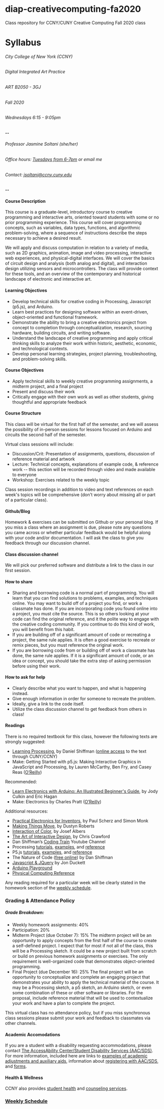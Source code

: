 # diap-creativecomputing-fa2020
Class repository for CCNY/CUNY Creative Computing Fall 2020 class

# Syllabus
###### City College of New York (CCNY)
###### Digital Integrated Art Practice
###### ART B2050 - 3GJ 
###### Fall 2020
###### Wednesdays 6:15 - 9:05pm 
#### --

###### Professor Jasmine Soltani (she/her)
###### Office hours: [Tuesdays from 6-7pm](https://calendar.google.com/calendar/selfsched?sstoken=UU5zeHE4U25Rc2NHfGRlZmF1bHR8OTIxZDRlNTYwNjBiNTg1Mjg4MmZjYzkwM2ZjYTBhODY) or email me
###### Contact: jsoltani@ccny.cuny.edu
#### --

#### Course Description
This course is a graduate-level, introductory course to creative programming and interactive arts, oriented toward students with some or no prior programming experience. This course will cover programming concepts, such as variables, data types, functions, and algorithmic problem-solving, where a sequence of instructions describe the steps necessary to achieve a desired result. 

We will apply and discuss computation in relation to a variety of media, such as 2D graphics, animation, image and video processing, interactive web experiences, and physical-digital interfaces. We will cover the basics of circuit design and analysis (both analog and digital), and interaction design utilizing sensors and microcontrollers. The class will provide context for these tools, and an overview of the contemporary and historical landscape of electronic and interactive art.

#### Learning Objectives
* Develop technical skills for creative coding in Processing, Javascript (p5.js), and Arduino. 
* Learn best practices for designing software within an event-driven, object-oriented and functional framework.
* Demonstrate the ability to bring a creative electronics project from concept to completion through conceptualization, research, sourcing hardware, building circuits, and writing software.
* Understand the landscape of creative programming and apply critical thinking skills to analyze their work within historic, aesthetic, economic, and technological contexts.
* Develop personal learning strategies, project planning, troubleshooting, and problem-solving skills.

#### Course Objectives
* Apply technical skills to weekly creative programming assignments, a midterm project, and a final project 
* Present and discuss their work 
* Critically engage with their own work as well as other students, giving thoughtful and appropriate feedback

#### Course Structure 
This class will be virtual for the first half of the semester, and we will assess the possibility of in-person sessions for lessons focused on Arduino and circuits the second half of the semester. 

Virtual class sessions will include:
* Discussion/Crit: Presentation of assignments, questions, discussion of reference material and artwork
* Lecture: Technical concepts, explanations of example code, & reference work -- this section will be recorded through video and made available to everyone
* Workshop: Exercises related to the weekly topic

Class session recordings in addition to video and text references on each week's topics will be comprehensive (don't worry about missing all or part of a particular class). 

#### Github/Blog
Homework & exercises can be submitted on Github or your personal blog. If you miss a class where an assignment is due, please note any questions you came across or whether particular feedback would be helpful along with your code and/or documentation. I will ask the class to give you feedback through our discussion channel.

#### Class discussion channel
We will pick our preferred software and distribute a link to the class in our first session.

#### How to share 
* Sharing and borrowing code is a normal part of programming. You will learn that you can find solutions to problems, examples, and techniques online. You may want to build off of a project you find, or work a classmate has done. 
If you are incorporating code you found online into a project, you must cite the source. This is so others looking at your code can find the original reference, and it the polite way to engage with the creative coding community. If you continue to do this kind of work, you will benefit from this habit.
* If you are building off of a significant amount of code or recreating a project, the same rule applies. It is often a good exercise to recreate or remix pieces, but you must reference the original work. 
* If you are borrowing code from or building off of work a classmate has done, the same rule applies. If it is a significant amount of code, or an idea or concept, you should take the extra step of asking permission before using their work.

#### How to ask for help
* Clearly describe what you want to happen, and what is happening instead.
* Give enough information in order for someone to recreate the problem.
* Ideally, give a link to the code itself.
* Utilize the class discussion channel to get feedback from others in class! 
	
#### Readings 
There is no required textbook for this class, however the following texts are strongly suggested:
* [Learning Processing](http://learningprocessing.com/), by Daniel Shiffman ([online access](https://ebookcentral.proquest.com/lib/ccny-ebooks/detail.action?docID=4003651&pq-origsite=primo) to the text through CUNY/CCNY)
* Make: Getting Started with p5.js: Making Interactive Graphics in JavaScript and Processing, by Lauren McCarthy, Ben Fry, and Casey Reas ([O’Reilly](https://www.oreilly.com/library/view/make-getting-started/9781457186769/))

Recommended:
* [Learn Electronics with Arduino: An Illustrated Beginner's Guide](https://www.amazon.com/Learn-Electronics-Arduino-Illustrated-Technology-ebook/dp/B075TXR9ZL), by Jody Culkin and Eric Hagan
* Make: Electronics by Charles Pratt ([O’Reilly](https://www.oreilly.com/library/view/make-electronics/9781449377267/))

Additional resources:
* [Practical Electronics for Inventors](https://www.amazon.com/Practical-Electronics-Inventors-Fourth-Scherz/dp/1259587541), by Paul Scherz and Simon Monk
* [Making Things Move](http://www.makingthingsmove.com/), by Dustyn Roberts
* [Interaction of Color](https://cuny-cc.primo.exlibrisgroup.com/permalink/01CUNY_CC/a8a5t6/alma990009998350106138), by Josef Albers
* [The Art of Interactive Design](https://cuny-cc.primo.exlibrisgroup.com/permalink/01CUNY_CC/cqbe6c/alma991027550328006121), by Chris Crawford
* Dan Shiffman’s [Coding Train](https://www.youtube.com/channel/UCvjgXvBlbQiydffZU7m1_aw) Youtube Channel
* Processing [tutorials](https://processing.org/tutorials/), [examples](https://processing.org/examples/), and [reference](https://processing.org/reference/)
* P5.js [tutorials](https://p5js.org/learn/), [examples](https://p5js.org/examples/), and [reference](https://p5js.org/reference/)
* The Nature of Code ([free online](https://natureofcode.com/book/)) by Dan Shiffman
* [Javascript & JQuery](http://javascriptbook.com/) by Jon Duckett
* [Arduino Playground](https://playground.arduino.cc/uploads/Main/arduino_comic_v0004.pdf)
* [Physical Computing Reference](https://github.com/jfunky/physical-computing-reference/blob/master/README.md)

Any reading required for a particular week will be clearly stated in the homework section of the [weekly schedule](https://github.com/jfunky/diap-creativecomputing-fa2020/blob/master/Schedule.md).

### Grading & Attendance Policy
##### Grade Breakdown:
* Weekly homework assignments: 40%
* Participation: 20%
* Midterm Project (due October 7): 15%
The midterm project will be an opportunity to apply concepts from the first half of the course to create a self-defined project. I expect that for most if not all of the class, this will be a Processing sketch. It could be a new project built from scratch or build on previous homework assignments or exercises.
The only requirement is well-organized code that demonstrates object-oriented programming.
* Final Project (due December 16): 25%
The final project will be an opportunity to conceptualize and complete an engaging project that demonstrates your ability to apply the technical material of the course. It may be a Processing sketch, a p5 sketch, an Arduino sketch, or even some combination of these or other software or libraries.
For the proposal, include reference material that will be used to contextualize your work and have a plan to complete the project.

This virtual class has no attendance policy, but if you miss synchronous class sessions please submit your work and feedback to classmates via other channels.

#### Academic Accomodations
If you are a student with a disability requesting accommodations, please contact [The AccessAbility Center/Student Disability Services (AAC/SDS)](https://www.ccny.cuny.edu/accessability). For more information, included here are links to [examples of academic adjustments and auxiliary aids](https://www.ccny.cuny.edu/accessability/academic-adjustments-auxiliary-aids), information about [registering with AAC/SDS](https://www.ccny.cuny.edu/accessability/register), and [forms](https://www.ccny.cuny.edu/accessability/forms). 

#### Health & Wellness
CCNY also provides [student health](https://www.ccny.cuny.edu/shs) and [counseling services](https://www.ccny.cuny.edu/counseling).

### [Weekly Schedule](https://github.com/jfunky/diap-creativecomputing-fa2020/blob/master/Schedule.md)
